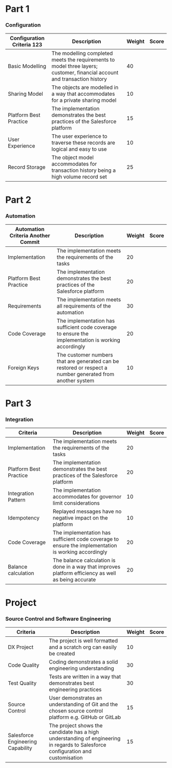 # Part 1
### Configuration

| Configuration Criteria 123             | Description                                                                                                               | Weight | Score |
| ---------------------- | ------------------------------------------------------------------------------------------------------------------------- | ------ | ----- |
| Basic Modelling        | The modelling completed meets the requirements to model three layers; customer, financial account and transaction history | 40     |       |
| Sharing Model          | The objects are modelled in a way that accommodates for a private sharing model                                           | 10     |       |
| Platform Best Practice | The implementation demonstrates the best practices of the Salesforce platform                                             | 15     |       |
| User Experience        | The user experience to traverse these records are logical and easy to use                                                 | 10     |       |
| Record Storage         | The object model accommodates for transaction history being a high volume record set                                      | 25     |       |

# Part 2
### Automation 

| Automation Criteria    Another Commit           | Description                                                                                               | Weight | Score |
| ---------------------- | --------------------------------------------------------------------------------------------------------- | ------ | ----- |
| Implementation         | The implementation meets the requirements of the tasks                                                    | 20     |       |
| Platform Best Practice | The implementation demonstrates the best practices of the Salesforce platform                             | 20     |       |
| Requirements           | The implementation meets all requirements of the automation                                               | 30     |       |
| Code Coverage          | The implementation has sufficient code coverage to ensure the implementation is working accordingly       | 20     |       |
| Foreign Keys           | The customer numbers that are generated can be restored or respect a number generated from another system | 10     |       |

# Part 3
### Integration

| Criteria               | Description                                                                                          | Weight | Score |
| ---------------------- | ---------------------------------------------------------------------------------------------------- | ------ | ----- |
| Implementation         | The implementation meets the requirements of the tasks                                               | 20     |       |
| Platform Best Practice | The implementation demonstrates the best practices of the Salesforce platform                        | 20     |       |
| Integration Pattern    | The implementation accommodates for governor limit considerations                                    | 10     |       |
| Idempotency            | Replayed messages have no negative impact on the platform                                            | 10     |       |
| Code Coverage          | The implementation has sufficient code coverage to ensure the implementation is working accordingly  | 20     |       |
| Balance calculation    | The balance calculation is done in a way that improves platform efficiency as well as being accurate | 20     |       |

# Project
### Source Control and Software Engineering

| Criteria                          | Description                                                                                                                      | Weight | Score |
| --------------------------------- | -------------------------------------------------------------------------------------------------------------------------------- | ------ | ----- |
| DX Project                        | The project is well formatted and a scratch org can easily be created                                                            | 10     |       |
| Code Quality                      | Coding demonstrates a solid engineering understanding                                                                            | 30     |       |
| Test Quality                      | Tests are written in a way that demonstrates best engineering practices                                                          | 30     |       |
| Source Control                    | User demonstrates an understanding of Git and the chosen source control platform e.g. GitHub or GitLab                           | 15     |       |
| Salesforce Engineering Capability | The project shows the candidate has a high understanding of engineering in regards to Salesforce configuration and customisation | 15     |       |